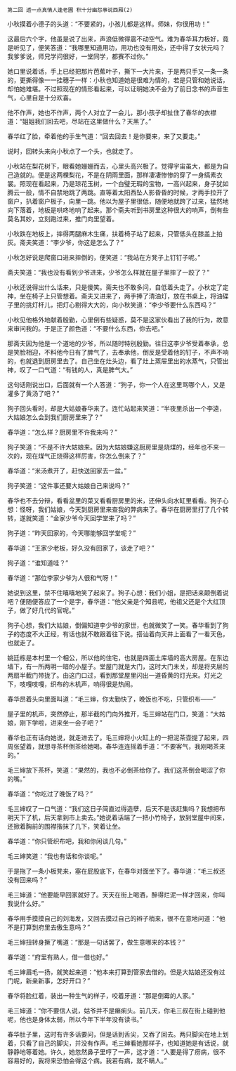    第二回 透一点真情人逢老圃 积十分幽怨事说西厢(2) 

   小秋摸着小德子的头道：“不要紧的，小孩儿都是这样。师妹，你很用功！”

   这最后六个字，他虽是说了出来，声浪低微得震不动空气。难为春华耳力极好，竟是听见了，便笑答道：“我哪里知道用功，用功也没有用处，还中得了女状元吗？我爹爹说，师兄学问很好，一堂同学，都赛不过你。”

   她口里说着话，手上已经把那片芭蕉叶子，撕下一大片来，于是两只手又一条一条的，更撕得像一一挂穗子一样：小秋也知道她是很难为情的，若是只管和她说话，却怕她难堪。不过照现在的情形看起来，可以证明她决不会为了前日念书的声音生气，心里自是十分欢喜。

   他不作声，她也不作声，两个人对立了一会儿，那小孩子却扯住了春华的衣襟道：“姐姐我们回去吧，尽站在这里做什么？天黑了。”

   春华红了脸，牵着他的手生气道：“回去回去！是你要来，来了又要走。”

   说时，回转头来向小秋点了一个头，也就走了。

   小秋站在梨花树下，眼看她姗姗而去，心里头高兴极了。觉得宇宙虽大，都是为自己造就的。便是这两棵梨花，不是在阴雨里面，那样凄凄惨惨的穿了一身缟素衣裳。照现在看起来，乃是琼花玉树，一个白璧无瑕的宝物，一高兴起来，身子犹如腾云一般，情不自禁地跳了两跳。直等着太阳西坠人影昏昏的时候，才两手拉开了窗户，扒着窗户板子，向里一跳。他以为屋子里很低，随便地就跨了过来，猛然地向下落着，地板是哄咚地响了起来。那个斋夫听到书房里这种很大的响声，倒有些莫名其妙，立刻跑过来，推门向里望着。

   小秋跌在地板上，摔得两腿麻木生痛，扶着椅子站了起来，只管低头在膝盖上拍灰。斋夫笑道：“李少爷，你这是怎么了？”

   小秋怎好说是爬窗口进来摔倒的，便笑道：“我站在方凳子上钉钉子呢。”

   斋夫笑道：“我也没有看到少爷进来，少爷怎么样就在屋子里摔了一跤了？”

   小秋还说得出什么话来，只是傻笑。斋夫也不敢多问，自低着头走了。小秋定了定神，坐在椅子上只管想着。斋夫又进来了，两手捧了清油灯，放在书桌上，将油碟子里的挑灯杆儿，把灯心剔得大大的，向小秋笑道：“李少爷要什么东西吗？”

   小秋见他格外地献着殷勤，心里倒有些疑惑，莫不是这家伙看出了我的行为，故意来审问我的。于是正了颜色道：“不要什么东西，你去吧。”

   那斋夫因为他是一个道地的少爷，所以随时特别殷勤。往日这李少爷受着奉承，总是笑脸相迎，不料他今日有了脾气了，去奉承他，倒反是受着他的钉子，不声不响的，也就退到厨房里去了。自己坐在灶头边，看了灶上蒸屉里出的水蒸气，只管出神，叹了一口气道：“有钱的人，真是脾气大。”

   这句话刚说出口，后面就有一个人答道：“狗子，你一个人在这里骂哪个人，又是灌多了黄汤了吧？”

   狗子回头看时，却是大姑娘春华来了。连忙站起来笑道：“半夜里杀出一个李逵，大姑娘怎么会到我们厨房里来了？”

   春华道：“怎么样？厨房里不许我来吗？”

   狗子笑道：“不是不许大姑娘来。因为大姑娘嫌这厨房里是烧煤的，经年也不来一次的，现在煤气正烧得这样厉害，你怎么倒来了？”

   春华道：“米汤煮开了，赶快送回家去一盆。”

   狗子笑道：“这件事还要大姑娘自己来说吗？”

   春华也不去分辩，看看盆里的菜又看看厨房里的米，还伸头向水缸里看看。狗子心想：怪呀，我们姑娘，今天到厨房里来查我的弊病来了。春华在厨房里打了几个转转，遂就笑道：“金家少爷今天回学堂来了吗？”

   狗子道：“昨天回家的，今天哪能够回学堂呢？”

   春华道：“王家少老板，好久没有回家了，该走了吧？”

   狗子道：“谁知道哇？”

   春华道：“那位李家少爷为人很和气呀！”

   她说到这里，禁不住嘻嘻地笑了起来了。狗子心想：我们小姐，是把话来颠倒着说吧？便随便答应了一个是字，春华道：“他父亲是个知县呢，他祖父还是个大红顶子，做了好几代的官呢。”

   狗子心想，我们大姑娘，倒偏知道李少爷的家世，也就微笑了一笑。春华看到了狗子的态度不大正经，有话也就不敢跟着往下说。搭讪着向天井上面看了一看天色，也就走了。

   姚廷栋是本村里一个相公，所以他的住宅，也就是四面土库墙的高大房屋。在东边墙下，有一所两明一暗的小屋子。堂屋门就是大门，这时大门未关，却是将夹层的两扇半截门带拢了。由这门口过，看到那堂屋里闪出一道昏黄的灯光来。灯光之下，吱嘎吱嘎，织布的木机声，响得很是热闹。

   春华昂着头向里面叫道：“毛三婶，你太勤快了，晚饭也不吃，只管织布——”

   屋子里的机声，突然停止，那半截的门向外推开，毛三婶站在门口，笑道：“大姑娘，刚下学啦，进来坐一会子吧？”

   春华也正有话向她说，就走进去了。毛三婶将小火缸上的一把泥茶壶提了起来，四周张望着，就想寻茶杯倒茶给她喝。春华连连摇着手道：“不要客气，我刚喝茶来的。”

   毛三婶放下茶杯，笑道：“果然的，我也不必倒茶给你了。我们这茶倒会喝涩了你的嘴。”

   春华道：“你吃过了晚饭了吗？”

   毛三婶叹了一口气道：“我们这日子简直过得造孽，后天不是该赶集吗？我想把布明天下了机，后天拿到市上卖去。”她说着话端了一把小竹椅子，放到堂屋中间来，还掀着胸前的围襟揩抹了几下，笑着让坐。

   春华道：“你只管织布吧，我和你闲谈几句。”

   毛三婶笑道：“我也有话和你谈呢。”

   于是拖了一条小板凳来，塞在屁股底下，在春华对面坐下了。春华道：“毛三叔还没有回来吗？”

   毛三婶道：“他要能早回家就好了。天天在街上喝酒，醉得烂泥一样才回来，你叫我说什么好。”

   春华用手摸摸自己的刘海发，又回去摸过自己的辫子梢来，很不在意地问道：“他不是打算到府里去傲生意吗？”

   毛三婶扭转身撅了嘴道：“那是一句话罢了，做生意哪来的本钱？”

   春华道：“府里有熟人，借一借也好。”

   毛三婶眉毛一扬，就笑起来道：“他本来打算到管家去借的。但是大姑娘还没有过门呢，新亲新事，怎好开口？”

   春华将脸红着，装出一种生气的样子，咬着牙道：“那是倒霉的人家。”

   毛三婶道：“你不要信人说，姑爷并不是癞痢头。前几天，你毛三叔在街上碰到他呢，他也是身体太弱，所以今年下半年没有读书。”

   春华肚子里，这时有许多话要问，但是话到舌尖，又吞了回去。两只脚尖在地上划着，只看了自己的脚尖，并没有作声。毛三婶看她那样子，也知道她是有话说，就静静地等着她。许久，她忽然鼻子里哼了一声，这才道：“人要是得了痨病，很不容易好的，我将来恐怕会得这个病。我若有病，就不瞒人。”

